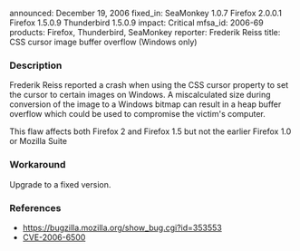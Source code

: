 announced: December 19, 2006
fixed_in: SeaMonkey 1.0.7
          Firefox 2.0.0.1
          Firefox 1.5.0.9
          Thunderbird 1.5.0.9
impact: Critical
mfsa_id: 2006-69
products: Firefox, Thunderbird, SeaMonkey
reporter: Frederik Reiss
title: CSS cursor image buffer overflow (Windows only)

<h3>Description</h3>

<p>Frederik Reiss reported a crash when using the CSS cursor property
to set the cursor to certain images on Windows. A miscalculated
size during conversion of the image to a Windows bitmap can result
in a heap buffer overflow which could be used to compromise
the victim's computer.</p>

<p>This flaw affects both Firefox 2 and Firefox 1.5 but not the earlier
Firefox 1.0 or Mozilla Suite</p>

<h3>Workaround</h3>

<p>Upgrade to a fixed version.</p>

<h3>References</h3>

<ul>
<li><a href="https://bugzilla.mozilla.org/show_bug.cgi?id=353553">
https://bugzilla.mozilla.org/show_bug.cgi?id=353553</a></li>
<li><a href="http://nvd.nist.gov/nvd.cfm?cvename=CVE-2006-6500">CVE-2006-6500</a></li>
</ul>



